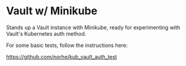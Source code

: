 # Vault w/ Minikube

Stands up a Vault instance with Minikube, ready for experimenting with Vault's Kubernetes auth method.

For some basic tests, follow the instructions here:

https://github.com/norhe/kub_vault_auth_test
